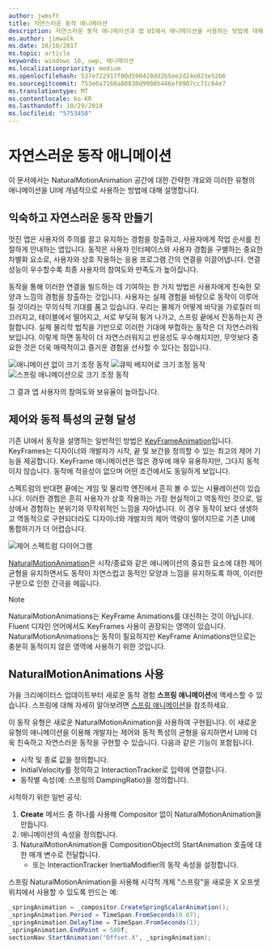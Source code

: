 ```yaml
---
author: jwmsft
title: 자연스러운 동작 애니메이션
description: 자연스러운 동작 애니메이션과 앱 UI에서 애니메이션을 사용하는 방법에 대해서 알아봅니다.
ms.author: jimwalk
ms.date: 10/10/2017
ms.topic: article
keywords: windows 10, uwp, 애니메이션
ms.localizationpriority: medium
ms.openlocfilehash: 537e722917f00d590428dd2b5ee2d24e023e52b6
ms.sourcegitcommit: 753e0a7160a88830d9908b446ef0907cc71c64e7
ms.translationtype: MT
ms.contentlocale: ko-KR
ms.lasthandoff: 10/29/2018
ms.locfileid: "5753458"
---
```

# <a name="natural-motion-animations"></a>자연스러운 동작 애니메이션

이 문서에서는 NaturalMotionAnimation 공간에 대한 간략한 개요와 이러한 유형의 애니메이션을 UI에 개념적으로 사용하는 방법에 대해 설명합니다.

## <a name="making-motion-feel-familiar-and-natural"></a>익숙하고 자연스러운 동작 만들기

멋진 앱은 사용자의 주의를 끌고 유지하는 경험을 창출하고, 사용자에게 작업 순서를 친절하게 안내하는 앱입니다. 동작은 사용자 인터페이스와 사용자 경험을 구별하는 중요한 차별화 요소로, 사용자와 상호 작용하는 응용 프로그램 간의 연결을 이끌어냅니다. 연결 성능이 우수할수록 최종 사용자의 참여도와 만족도가 높아집니다.

동작을 통해 이러한 연결을 빌드하는 데 기여하는 한 가지 방법은 사용자에게 친숙한 모양과 느낌의 경험을 창출하는 것입니다. 사용자는 실제 경험을 바탕으로 동작이 이루어질 것이라는 무의식적 기대를 품고 있습니다. 우리는 물체가 어떻게 바닥을 가로질러 미끄러지고, 테이블에서 떨어지고, 서로 부딪혀 튕겨 나가고, 스프링 끝에서 진동하는지 관찰합니다. 실제 물리학 법칙을 기반으로 이러한 기대에 부합하는 동작은 더 자연스러워 보입니다. 이렇게 하면 동작이 더 자연스러워지고 반응성도 우수해지지만, 무엇보다 중요한 것은 더욱 매력적이고 즐거운 경험을 선사할 수 있다는 점입니다.

![애니메이션 없이 크기 조정 동작](images/animation/scale-no-animation.gif)
![큐빅 베지어로 크기 조정 동작](images/animation/scale-cubic-bezier.gif)
![스프링 애니메이션으로 크기 조정 동작](images/animation/scale-spring.gif)

그 결과 앱 사용자의 참여도와 보유율이 높아집니다.

## <a name="balancing-control-and-dynamism"></a>제어와 동적 특성의 균형 달성

기존 UI에서 동작을 설명하는 일반적인 방법은 [KeyFrameAnimation](https://docs.microsoft.com/uwp/api/windows.ui.composition.keyframeanimation)입니다. KeyFrames는 디자이너와 개발자가 시작, 끝 및 보간을 정의할 수 있는 최고의 제어 기능을 제공합니다. KeyFrame 애니메이션은 많은 경우에 매우 유용하지만, 그다지 동적이지 않습니다. 동작에 적응성이 없으며 어떤 조건에서도 동일하게 보입니다.

스펙트럼의 반대편 끝에는 게임 및 물리학 엔진에서 흔히 볼 수 있는 시뮬레이션이 있습니다. 이러한 경험은 흔히 사용자가 상호 작용하는 가장 현실적이고 역동적인 것으로, 일상에서 경험하는 분위기와 무작위적인 느낌을 자아냅니다. 이 경우 동작이 보다 생생하고 역동적으로 구현되더라도 디자이너와 개발자의 제어 역량이 떨어지므로 기존 UI에 통합하기가 더 어렵습니다.

![제어 스펙트럼 다이어그램](images/animation/natural-motion-diagram.png)

[NaturalMotionAnimation](https://docs.microsoft.com/uwp/api/windows.ui.composition.naturalmotionanimation)은 시작/종료와 같은 애니메이션의 중요한 요소에 대한 제어 균형을 유지하면서도 동작이 자연스럽고 동적인 모양과 느낌을 유지하도록 하여, 이러한 구분으로 인한 간극을 메웁니다.

> [!NOTE]
> NaturalMotionAnimations는 KeyFrame Animations를 대신하는 것이 아닙니다. Fluent 디자인 언어에서도 KeyFrames 사용이 권장되는 영역이 있습니다. NaturalMotionAnimations는 동작이 필요하지만 KeyFrame Animations만으로는 충분히 동적이지 않은 영역에 사용하기 위한 것입니다.

## <a name="using-naturalmotionanimations"></a>NaturalMotionAnimations 사용

가을 크리에이터스 업데이트부터 새로운 동작 경험 **스프링 애니메이션**에 액세스할 수 있습니다. 스프링에 대해 자세히 알아보려면 [스프링 애니메이션](spring-animations.md)을 참조하세요.

이 동작 유형은 새로운 NaturalMotionAnimation을 사용하여 구현됩니다. 이 새로운 유형의 애니메이션을 이용해 개발자는 제어와 동적 특성의 균형을 유지하면서 UI에 더욱 친숙하고 자연스러운 동작을 구현할 수 있습니다. 다음과 같은 기능이 포함됩니다.

- 시작 및 종료 값을 정의합니다.
- InitialVelocity를 정의하고 InteractionTracker로 입력에 연결합니다.
- 동작별 속성(예: 스프링의 DampingRatio)을 정의합니다.

시작하기 위한 일반 공식:

1. **Create** 메서드 중 하나를 사용해 Compositor 없이 NaturalMotionAnimation을 만듭니다.
1. 애니메이션의 속성을 정의합니다.
1. NaturalMotionAnimation을 CompositionObject의 StartAnimation 호출에 대한 매개 변수로 전달합니다.
    - 또는 InteractionTracker InertiaModifier의 동작 속성을 설정합니다.

스프링 NaturalMotionAnimation을 사용해 시각적 개체 "스프링"을 새로운 X 오프셋 위치에서 사용할 수 있도록 만드는 예:

```csharp
_springAnimation = _compositor.CreateSpringScalarAnimation();
_springAnimation.Period = TimeSpan.FromSeconds(0.07);
_springAnimation.DelayTime = TimeSpan.FromSeconds(1);
_springAnimation.EndPoint = 500f;
sectionNav.StartAnimation("Offset.X", _springAnimation);
```
